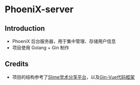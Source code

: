 # PhoeniX-server

## Introduction

- PhoeniX 后台服务器，用于集中管理、存储用户信息
- 项目使用 Golang + Gin 制作

## Credits

- 项目的结构参考了[Slime学术分享平台](https://github.com/BFlameSwift/SlimeScholar-Go)，以及[Gin-Vue代码框架](https://github.com/flipped-aurora/gin-vue-admin)